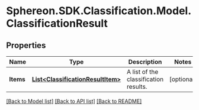 # Sphereon.SDK.Classification.Model.ClassificationResult
## Properties

Name | Type | Description | Notes
------------ | ------------- | ------------- | -------------
**Items** | [**List&lt;ClassificationResultItem&gt;**](ClassificationResultItem.md) | A list of the classification results. | [optional] 

[[Back to Model list]](../README.md#documentation-for-models) [[Back to API list]](../README.md#documentation-for-api-endpoints) [[Back to README]](../README.md)

